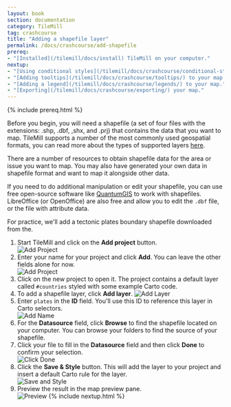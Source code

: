 ```yaml
---
layout: book
section: documentation
category: TileMill
tag: crashcourse
title: "Adding a shapefile layer"
permalink: /docs/crashcourse/add-shapefile
prereq:
- "[Installed](/tilemill/docs/install) TileMill on your computer."
nextup:
- "[Using conditional styles](/tilemill/docs/crashcourse/conditional-styles/) to control the appearance of points based on data."
- "[Adding tooltips](/tilemill/docs/crashcourse/tooltips/) to your map."
- "[Adding a legend](/tilemill/docs/crashcourse/legends/) to your map."
- "[Exporting](/tilemill/docs/crashcourse/exporting/) your map."
---
```


{% include prereq.html %}

Before you begin, you will need a shapefile (a set of four files with the extensions: .shp, .dbf, ,shx, and .prj) that contains the data that you want to map. TileMill supports a number of the most commonly used geospatial formats, you can read more about the types of supported layers [here](http://mapbox.com/tilemill/docs/manual/adding-layers/).  

There are a number of resources to obtain shapefile data for the area or issue you want to map. You may also have generated your own data in shapefile format and want to map it alongside other data.  

If you need to do additional manipulation or edit your shapefile, you can use free open-source software like [QuantumGIS](http://www.qgis.org/) to work with shapefiles. LibreOffice (or OpenOffice) are also free and allow you to edit the `.dbf` file, or the file with attribute data.  

For practice, we'll add a tectonic plates boundary shapefile downloaded from the.  

1. Start TileMill and click on the **Add project** button.  
![Add Project](/tilemill/assets/pages/shapefile-1.png)
2. Enter your name for your project and click **Add**. You can leave the other fields alone for now.  
![Add Project](/tilemill/assets/pages/shapefile-2.png)
3. Click on the new project to open it. The project contains a default layer called `#countries` styled with some example Carto code.
4. To add a shapefile layer, click **Add layer**. 
![Add Layer](/tilemill/assets/pages/shapefile-4.png)
5. Enter `plates` in the **ID** field. You'll use this ID to reference this layer in Carto selectors.  
![Add Name](/tilemill/assets/pages/shapefile-5.png)
6. For the **Datasource** field, click **Browse** to find the shapefile located on your computer. You can browse your folders to find the source of your shapefile.  
7. Click your file to fill in the **Datasource** field and then click **Done** to confirm your selection.  
![Click Done](/tilemill/assets/pages/shapefile-7.png)
8. Click the **Save & Style** button. This will add the layer to your project and insert a default Carto rule for the layer.  
![Save and Style](/tilemill/assets/pages/shapefile-8.png)
9. Preview the result in the map preview pane.  
![Preview](/tilemill/assets/pages/shapefile-9.png)
{% include nextup.html %}